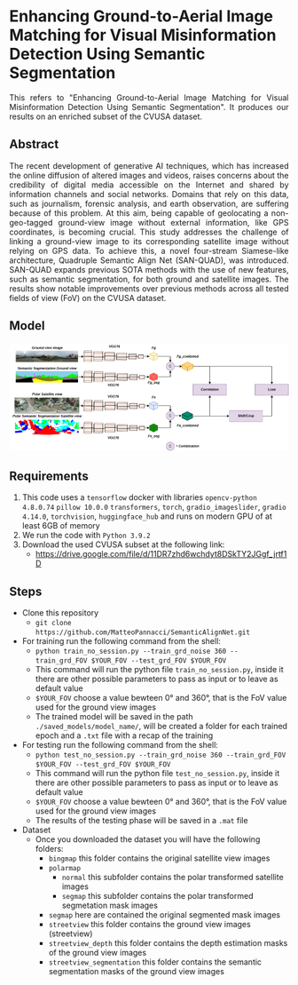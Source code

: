 # Enhancing Ground-to-Aerial Image Matching for Visual Misinformation Detection Using Semantic Segmentation

<p align="justify">This refers to "Enhancing Ground-to-Aerial Image Matching for Visual Misinformation Detection Using Semantic Segmentation". It produces our results on an enriched subset of the CVUSA dataset.</p>

## Abstract
<p align="justify">The recent development of generative AI techniques, which has increased the online diffusion of altered images and videos, raises concerns about the credibility of digital media accessible on the Internet and shared by information channels and social networks. Domains that rely on this data, such as journalism, forensic analysis, and earth observation, are suffering because of this problem. At this aim, being capable of geolocating a non-geo-tagged ground-view image without external information, like GPS coordinates, is becoming crucial. 
This study addresses the challenge of linking a ground-view image to its corresponding satellite image without relying on GPS data. To achieve this, a novel four-stream Siamese-like architecture, Quadruple Semantic Align Net (SAN-QUAD), was introduced. SAN-QUAD expands previous SOTA methods with the use of new features, such as semantic segmentation, for both ground and satellite images. The results show notable improvements over previous methods across all tested fields of view (FoV) on the CVUSA dataset.</p>

## Model 
![plot](./SAN_QUAD_Model.png)

## Requirements
1. This code uses a ```tensorflow``` docker with libraries ```opencv-python 4.8.0.74``` ```pillow 10.0.0``` ```transformers```, ```torch```, ```gradio_imageslider```, ```gradio 4.14.0```, ```torchvision```, ```huggingface_hub``` and runs on modern GPU of at least 6GB of memory
2. We run the code with ```Python 3.9.2```
3. Download the used CVUSA subset at the following link: 
    - https://drive.google.com/file/d/11DR7zhd6wchdyt8DSkTY2JGgf_jrtf1D

## Steps
- Clone this repository 
    - ```git clone https://github.com/MatteoPannacci/SemanticAlignNet.git```
- For training run the following command from the shell:
    - ```python train_no_session.py --train_grd_noise 360 --train_grd_FOV $YOUR_FOV --test_grd_FOV $YOUR_FOV```
    - This command will run the python file ```train_no_session.py```, inside it there are other possible parameters to pass as input or to leave as default value
    - ```$YOUR_FOV``` choose a value bewteen 0° and 360°, that is the FoV value used for the ground view images
    - The trained model will be saved in the path ```./saved_models/model_name/```, will be created a folder for each trained epoch and a ```.txt``` file with a recap of the training
- For testing run the following command from the shell:
    - ```python test_no_session.py --train_grd_noise 360 --train_grd_FOV $YOUR_FOV --test_grd_FOV $YOUR_FOV```
    - This command will run the python file ```test_no_session.py```, inside it there are other possible parameters to pass as input or to leave as default value
    - ```$YOUR_FOV``` choose a value bewteen 0° and 360°, that is the FoV value used for the ground view images
    - The results of the testing phase will be saved in a ```.mat``` file
- Dataset
    - Once you downloaded the dataset you will have the following folders:
	    - ```bingmap``` this folder contains the original satellite view images
	    - ```polarmap``` 
            - ```normal``` this subfolder contains the polar transformed satellite images
            - ```segmap``` this subfolder contains the polar transformed segmetation mask images
		- ```segmap``` here are contained the original segmented mask images
        - ```streetview``` this folder contains the ground view images (streetview)
        - ```streetview_depth``` this folder contains the depth estimation masks of the ground view images
        - ```streetview_segmentation``` this folder contains the semantic segmentation masks of the ground view images
